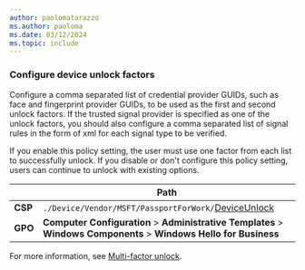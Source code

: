 ```yaml
---
author: paolomatarazzo
ms.author: paoloma
ms.date: 03/12/2024
ms.topic: include
---
```


### Configure device unlock factors

Configure a comma separated list of credential provider GUIDs, such as face and fingerprint provider GUIDs, to be used as the first and second unlock factors. If the trusted signal provider is specified as one of the unlock factors, you should also configure a comma separated list of signal rules in the form of xml for each signal type to be verified.

If you enable this policy setting, the user must use one factor from each list to successfully unlock. If you disable or don't configure this policy setting, users can continue to unlock with existing options.

|  | Path |
|--|--|
| **CSP** | `./Device/Vendor/MSFT/PassportForWork/`[DeviceUnlock](/windows/client-management/mdm/passportforwork-csp#devicedeviceunlock) |
| **GPO** | **Computer Configuration** > **Administrative Templates** > **Windows Components** > **Windows Hello for Business** |

For more information, see [Multi-factor unlock](../multifactor-unlock.md).
